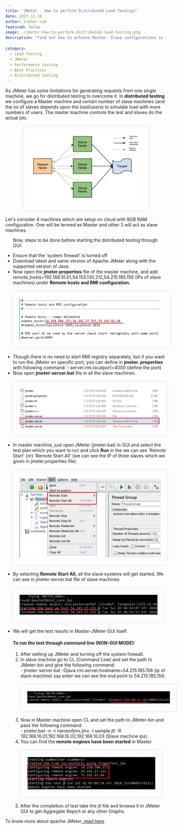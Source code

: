 ```yaml
---
title: 'JMeter - How to perform Distributed Load Testing?'
date: 2017-12-10
author: Vibhor.com
featured: false
image: ./jmeter-how-to-perform-distributed-load-testing.png
description: "Find out how to achieve Master- Slave configurations in JMeter"

category:
  - Load Testing
  - JMeter
  - Performance testing
  - Best Practices
  - Distributed testing
---
```



<div class="entry-content">
<p class="blog-content">
As JMeter has some limitations for generating requests from one single machine, we go for distributed testing to overcome it. In <b>distributed testing</b> we configure a Master machine and certain number of slave machines (and the no of slaves depends upon the load/users) to simulate load with more numbers of users. The master machine controls the test and slaves do the actual job.
</p>
<center>
<div style="width:70%; margin-top:20px; margin-bottom:20px;padding:20px; box-shadow:0 0 10px rgba(0,0,0,0.1)">
<img class="main-img img-responsive" src="./distributed-load.png" alt="distributed load testing">
</div>
</center>
<p class="blog-content">
Let's consider 4 machines which are setup on cloud with 8GB RAM configuration. One will be termed as Master and other 3 will act as slave machines.
</p>
<ul class="blog-content">
<p> Now, steps to be done before starting the distributed testing through GUI:</p>
<li>Ensure that the 'system firewall' is turned off </li>
<li> Download latest and same version of Apache JMeter along with the supported version of Java.</li>
<li>Now open the <b>jmeter.properties</b> file of the master machine, and add remote_hosts=192.168.10.01,54.153.130.212,54.215.185.156 (IPs of slave machines) under <b>Remote hosts and RMI configuration.</b>
<div style="width:94%; margin-top:20px; margin-bottom:20px;padding:20px; box-shadow:0 0 10px rgba(0,0,0,0.1)">
<img class="main-img img-responsive" src="./remote-host-and-rmi-configuration.png" alt="distributed load testing configuration">
</div>
</li>
<li> Though there is no need to start RMI registry separately, but if you want to run the JMeter on specific port, you can define in <b>jmeter. properties</b> with following command:
- server.rmi.localport=4000 (define the port)</li>
<li>Now open <b>jmeter-server.bat</b> file in all the slave machines.
<div style="width:92%; margin-top:20px; margin-bottom:20px;padding:20px; box-shadow:0 0 10px rgba(0,0,0,0.1)">
<img class="main-img img-responsive" src="./jmeter-server-bat-file.png" alt="distributed load testing server bat file">
</div>
</li>
<li>In master machine, just open JMeter (jmeter.bat) in GUI and select the test plan which you want to run and click <b>Run</b> in the we can see 'Remote Start' (or) 'Remote Start All' (we can see the IP of three slaves which we given in jmeter.properties file).
<div style="width:92%; margin-top:20px; margin-bottom:20px;padding:20px; box-shadow:0 0 10px rgba(0,0,0,0.1)">
<img class="main-img img-responsive" src="./remote-start.png" alt="distributed load testing remote start">
</div>
</li>
<li>By selecting <b>Remote Start All,</b> all the slave systems will get started. We can see in jmeter-server.bat file of slave machines.
<div style="width:90%; margin-top:20px; margin-bottom:20px;padding:20px; box-shadow:0 0 10px rgba(0,0,0,0.1)">
<img class="main-img img-responsive" src="./starting-test-on-host.png" alt="distributed load testing starting test on host">
</div>
</li>
<li>We will get the test results in Master-JMeter GUI itself.</li>

<h4 class="blog-subtitle">To run the test through command line (NON-GUI MODE):</h4>
<ol class="blog-content">
<li>After setting up JMeter and turning off the system firewall.</li>
<li>In slave machine go to CL (Command Line) and set the path to JMeter-bin and give the following command:<br>
- jmeter-server.bat -Djava.rmi.server.hostname=54.215.185.156 (ip of slave machine) say enter we can see the end point to 54.215.185.156.
<div style="width:98%;margin-top:20px; margin-bottom:20px;padding:20px; box-shadow:0 0 10px rgba(0,0,0,0.1)">
<img class="main-img img-responsive" src="./jmeter-path-setting.png" alt="distributed load testing jmeter path setting">
</div>
</li>
<li style="margin-top:20px;"> Now in Master machine open CL and set the path to JMeter-bin and pass the following command:<br>
- jmeter.bat -n -t nameofjmx.jmx -l sample.jtl -R 192.168.10.01,192.168.10.02,192.168.10.03 (Slave machine ips).</li>
<li>You can find the <b> remote engines have been started</b> in Master.
<div style="width:88%; margin-top:20px; margin-bottom:20px;padding:20px; box-shadow:0 0 10px rgba(0,0,0,0.1)">
<img class="main-img img-responsive" src="./configuring-remote-engine.png" alt="distributed load testing configuring remote engine">
</div>
</li>
<li style="margin-top:20px;"> After the completion of test take the jtl file and browse it in JMeter GUI to get Aggregate Report or any other Graphs.</li>
</ol></ul>
<p class="blog-content">To know more about apache JMeter,<a href="introduction-to-apache-jmeter-aquick-guide"> read here</a>.</p>
</div>
